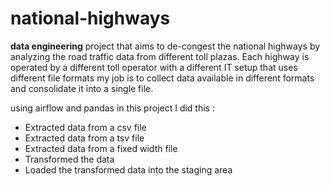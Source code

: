 # national-highways
**data engineering** project that aims to de-congest the national highways by analyzing the road traffic data from different toll plazas.
Each highway is operated by a different toll operator with a different IT setup that uses different file formats 
my job is to collect data available in different formats and consolidate it into a single file.

using airflow  and pandas in this project I did this :
* Extracted data from a csv file
* Extracted data from a tsv file
* Extracted data from a fixed width file
* Transformed the data
* Loaded the transformed data into the staging area

